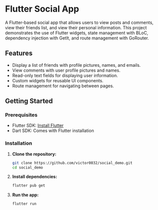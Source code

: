 # Flutter Social App

A Flutter-based social app that allows users to view posts and comments, view their friends list, and view their personal information. This project demonstrates the use of Flutter widgets, state management with BLoC, dependency injection with GetIt, and route management with GoRouter.

## Features

- Display a list of friends with profile pictures, names, and emails.
- View comments with user profile pictures and names.
- Read-only text fields for displaying user information.
- Custom widgets for reusable UI components.
- Route management for navigating between pages.

## Getting Started

### Prerequisites

- Flutter SDK: [Install Flutter](https://flutter.dev/docs/get-started/install)
- Dart SDK: Comes with Flutter installation

### Installation

1. **Clone the repository:**
    ```sh
    git clone https://github.com/victor0032/social_demo.git
    cd social_demo
    ```

2. **Install dependencies:**
    ```sh
    flutter pub get
    ```

3. **Run the app:**
    ```sh
    flutter run
    ```